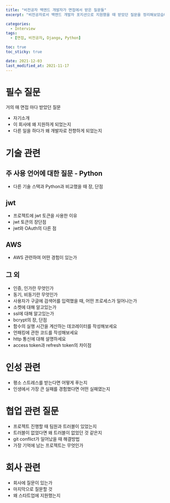 ```yaml
---
title: "비전공자 백엔드 개발자가 면접에서 받은 질문들"
excerpt: "비전공자로서 백엔드 개발자 포지션으로 지원했을 때 받았던 질문을 정리해보았습니다."

categories:
  - Interview
tags:
  - [면접, 비전공자, Django, Python]

toc: true
toc_sticky: true

date: 2021-12-03
last_modified_at: 2021-11-17
---
```


# 필수 질문

거의 매 면접 마다 받았던 질문

- 자기소개
- 이 회사에 왜 지원하게 되었는지
- 다른 일을 하다가 왜 개발자로 전향하게 되었는지

# 기술 관련

## 주 사용 언어에 대한 질문 - Python

- 다른 기술 스택과 Python과 비교했을 때 장, 단점

## jwt

- 프로젝트에 jwt 토큰을 사용한 이유
- jwt 토큰의 장단점
- jwt와 OAuth의 다른 점

## AWS

- AWS 관련하여 어떤 경험이 있는가

## 그 외

- 인증, 인가란 무엇인가
- 동기, 비동기란 무엇인가
- 사용자가 구글에 검색어를 입력했을 때, 어떤 프로세스가 일어나는가
- 소켓에 대해 알고있는가
- ssl에 대해 알고있는가
- bcrypt의 장, 단점
- 함수의 실행 시간을 계산하는 데코레이터를 작성해보세요
- 언패킹에 관한 코드를 작성해보세요
- http 통신에 대해 설명하세요
- access token과 refresh token의 차이점

# 인성 관련

- 평소 스트레스를 받는다면 어떻게 푸는지
- 인생에서 가장 큰 실패를 경험했다면 어떤 실패였는지

# 협업 관련 질문

- 프로젝트 진행할 때 팀원과 트러블이 있었는지
- 트러블이 없었다면 왜 트러블이 없었던 것 같은지
- git conflict가 일어났을 때 해결방법
- 가장 기억에 남는 프로젝트는 무엇인가

# 회사 관련

- 회사에 질문이 있는가
- 마지막으로 질문할 것
- 왜 스타트업에 지원했는지
